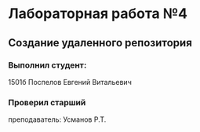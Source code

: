# Лабораторная работа №4
## Создание удаленного репозитория
### Выполнил студент:
1501б
Поспелов Евгений Витальевич
### Проверил старший
преподаватель:
Усманов Р.Т.
